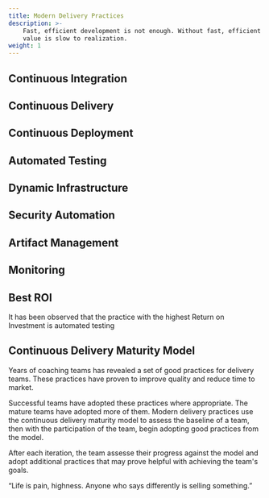 ```yaml
---
title: Modern Delivery Practices
description: >-
    Fast, efficient development is not enough. Without fast, efficient delivery, 
    value is slow to realization.
weight: 1
---
```


## Continuous Integration

## Continuous Delivery

## Continuous Deployment

## Automated Testing

## Dynamic Infrastructure

## Security Automation

## Artifact Management

## Monitoring

## Best ROI

It has been observed that the practice with the highest Return on Investment is automated testing

## Continuous Delivery Maturity Model

Years of coaching teams has revealed a set of good practices for delivery teams. These practices have proven to improve quality and reduce time to market.

Successful teams have adopted these practices where appropriate. The mature teams have adopted more of them. Modern delivery practices use the continuous delivery maturity model to assess the baseline of a team, then with the participation of the team, begin adopting good practices from the model.

After each iteration, the team assesse their progress against the model and adopt additional practices that may prove helpful with achieving the team's goals.

“Life is pain, highness. Anyone who says differently is selling something.” 
